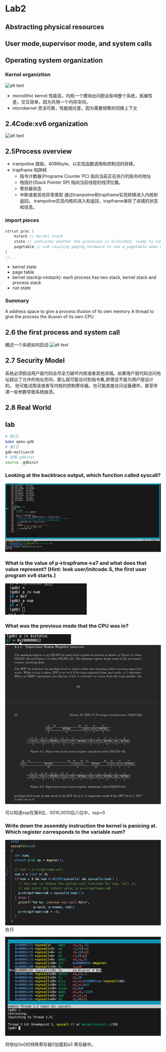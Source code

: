 # Lab2

## Abstracting physical resources

## User mode,supervisor mode, and system calls

## Operating system organization

### Kernel organiztion

![alt text](image-2.png)

* monolithic kernel 性能高，内核一个模块出问题会影响整个系统，拓展性差，交互简单，因为共用一个内存空间。
* microkernel 灵活可靠，性能相对差，因为需要频繁的切换上下文

## 2.4Code:xv6 organization

![alt text](image-3.png)

## 2.5Process overview

* trampoline 跳板，4096byte，以实现函数调用和控制流的转移。
* trapframe 陷阱帧
    * 指令计数器(Programe Counter PC) 指向当前正在执行的指令的地址
    * 栈指针(Stack Pointer SP) 指向当前线程的栈顶位置。
    * 寄存器状态
    * 中断或者其他异常类型
通过trampoline和trapframe实现转换进入内核和返回。
trampoline实现内核的进入和返回，trapframe保存了进城的状态和信息。

### import pieces

```c
strcut proc {
    kstack // kernel stack
    state // indicates whether the processes is allocated, ready to run, currently running on a CPU, wait for I/O, exiting
    pagetable // xv6 casusing paging hardware to use a pagetable when executing that  process in a user space, also serves as the record of addresses of the physical pages allocated to store the process's memory.
}
//...
```

* kernel state
* page table
* kernel stack(p->kstack): each process has two stack, kernel stack and process stack
* run state

### Summary

A address space to give a process illusion of its own memory
A thread to give the process the illusion of its own CPU

## 2.6 the first process and system call
概述一个系统如何启动
![alt text](image-4.png)

## 2.7 Security Model

系统必须假设用户层代码会尽全力破坏内核或者其他进城。如果用户层代码访问地址超出了允许的地址空间，那么就可能访问到指令集,即使这不是为用户层设计的。
他可能试图读或者写内核的控制寄存器。也可能直接访问设备硬件，甚至传递一些参数导致系统崩溃。

## 2.8 Real World

## lab

```zsh
# 窗口1
make qemu-gdb
# 窗口2
gdb-multiarch
# 加载.gdbinit
source .gdbinit
```

### Looking at the backtrace output, which function called syscall?
![alt text](image-5.png)

### What is the value of p->trapframe->a7 and what does that value represent? (Hint: look user/initcode.S, the first user program xv6 starts.)
![alt text](image-7.png)

### What was the previous mode that the CPU was in?
![alt text](image-8.png)
![alt text](image-9.png)

可以知道ssp在第8位，0010,0010后八位中，ssp=0

### Write down the assembly instruction the kernel is panicing at. Which register corresponds to the variable num?

![alt text](image-10.png)
执行

![alt text](image-11.png)

将地址0x0的特殊寄存器0加载到a3 寄存器中。

###  